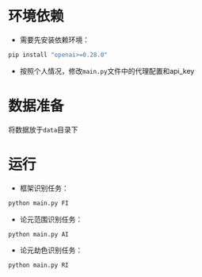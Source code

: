 # 环境依赖
 * 需要先安装依赖环境：
```bash
pip install "openai>=0.28.0"
```
 * 按照个人情况，修改`main.py`文件中的代理配置和api_key

# 数据准备
将数据放于`data`目录下

# 运行
 * 框架识别任务：
```bash
python main.py FI
```
 * 论元范围识别任务：
```bash
python main.py AI
```
 * 论元劫色识别任务：
```bash
python main.py RI
```